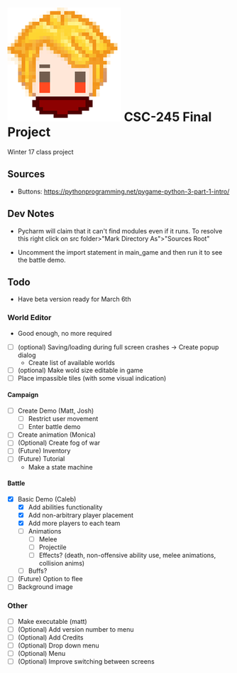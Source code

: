 # ![avatar](assets/icon/icon.png) CSC-245 Final Project
Winter 17 class project

## Sources
- Buttons: https://pythonprogramming.net/pygame-python-3-part-1-intro/
## Dev Notes
- Pycharm will claim that it can't find modules even if it runs. To resolve this
right click on src folder>"Mark Directory As">"Sources Root"

- Uncomment the import statement in main_game and then run it to see the battle demo.

## Todo
- Have beta version ready for March 6th

### World Editor
- Good enough, no more required
- [ ] (optional) Saving/loading during full screen crashes -> Create popup dialog
    - Create list of available worlds
- [ ] (optional) Make wold size editable in game
- [ ] Place impassible tiles (with some visual indication)

#### Campaign
- [ ] Create Demo (Matt, Josh)
    - [ ] Restrict user movement
    - [ ] Enter battle demo
- [ ] Create animation (Monica)
- [ ] (Optional) Create fog of war
- [ ] (Future) Inventory
- [ ] (Future) Tutorial
    - Make a state machine

#### Battle
- [x] Basic Demo (Caleb)
    - [x] Add abilities functionality
    - [x] Add non-arbitrary player placement
    - [x] Add more players to each team
    - [ ] Animations
        - [ ] Melee
        - [ ] Projectile
        - [ ] Effects? (death, non-offensive ability use, melee animations, collision anims)
    - [ ] Buffs?
- [ ] (Future) Option to flee
- [ ] Background image

### Other
- [ ] Make executable (matt)
- [ ] (Optional) Add version number to menu
- [ ] (Optional) Add Credits
- [ ] (Optional) Drop down menu
- [ ] (Optional) Menu
- [ ] (Optional) Improve switching between screens